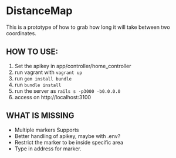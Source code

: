 DistanceMap
===========
This is a prototype of how to grab how long it will take between two coordinates.

HOW TO USE:
-----------
1. Set the apikey in app/controller/home_controller
2. run vagrant with `vagrant up`
3. run `gem install bundle`
4. run `bundle install`
5. run the server as `rails s -p3000 -b0.0.0.0`
6. access on http://localhost:3100

WHAT IS MISSING
---------------
* Multiple markers Supports
* Better handling of apikey, maybe with .env?
* Restrict the marker to be inside specific area
* Type in address for marker.
